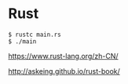 # Rust

```shell
$ rustc main.rs
$ ./main
```

https://www.rust-lang.org/zh-CN/

http://askeing.github.io/rust-book/
